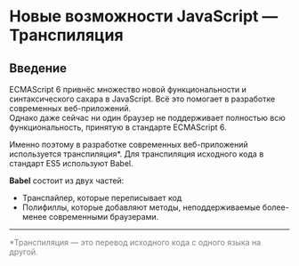 # Новые возможности JavaScript — Транспиляция

## Введение

ECMAScript 6 привнёс множество новой функциональности и синтаксического сахара в JavaScript.
Всё это помогает в разработке современных веб-приложений.  
Однако даже сейчас ни один браузер не поддерживает полностью всю функциональность, принятую в стандарте ECMAScript 6.

Именно поэтому в разработке современных веб-приложений используется транспиляция*.
Для транспиляция исходного кода в стандарт ES5 используют Babel.

**Babel** состоит из двух частей:
  - Транспайлер, которые переписывает код
  - Полифиллы, которые добавляют методы, неподдерживаемые более-менее современными браузерами.

---

<span style="color: rgba(0, 0, 0, .5);">*Транспиляция — это перевод исходного кода с одного языка на другой.</span>
